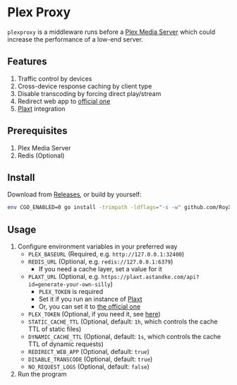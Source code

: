 # Plex Proxy

`plexproxy` is a middleware runs before a [Plex Media Server](https://www.plex.tv/media-server-downloads/) which could increase
the performance of a low-end server.

## Features

1. Traffic control by devices
2. Cross-device response caching by client type
3. Disable transcoding by forcing direct play/stream
4. Redirect web app to [official one](https://app.plex.tv/desktop)
5. [Plaxt](https://github.com/XanderStrike/goplaxt) integration

## Prerequisites

1. Plex Media Server
2. Redis (Optional)

## Install

Download from [Releases](https://github.com/RoyXiang/plexproxy/releases/latest), or build by yourself:

```sh
env CGO_ENABLED=0 go install -trimpath -ldflags="-s -w" github.com/RoyXiang/plexproxy@latest
```

## Usage

1. Configure environment variables in your preferred way
   - `PLEX_BASEURL` (Required, e.g. `http://127.0.0.1:32400`)
   - `REDIS_URL` (Optional, e.g. `redis://127.0.0.1:6379`)
       * If you need a cache layer, set a value for it
   - `PLAXT_URL` (Optional, e.g. `https://plaxt.astandke.com/api?id=generate-your-own-silly`)
     * `PLEX_TOKEN` is required
     * Set it if you run an instance of [Plaxt](https://github.com/XanderStrike/goplaxt)
     * Or, you can set it to [the official one](https://plaxt.astandke.com/)
   - `PLEX_TOKEN` (Optional, if you need it, see [here](https://support.plex.tv/articles/204059436-finding-an-authentication-token-x-plex-token/))
   - `STATIC_CACHE_TTL` (Optional, default: `1h`, which controls the cache TTL of static files)
   - `DYNAMIC_CACHE_TTL` (Optional, default: `1s`, which controls the cache TTL of dynamic requests)
   - `REDIRECT_WEB_APP` (Optional, default: `true`)
   - `DISABLE_TRANSCODE` (Optional, default: `true`)
   - `NO_REQUEST_LOGS` (Optional, default: `false`)
2. Run the program
